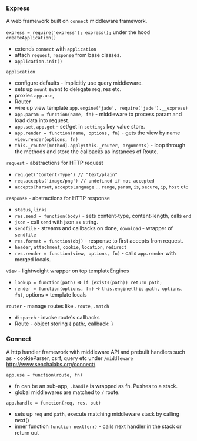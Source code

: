 ### Express 
A web framework built on `connect` middleware framework.

`express = require('express'); express();`
under the hood
`createApplication()`
* extends `connect` with `application`
* attach `request`, `response` from base classes.
* `application.init()`

`application`
* configure defaults - implicitly use query middleware.
* sets up `mount` event to delegate req, res etc.
* proxies `app.use`, 
* Router
* wire up view template `app.engine('jade', require('jade').__express)`
* `app.param = function(name, fn)` - middleware to process param and load data into request.
* `app.set`, `app.get` - set/get in `settings` key value store.
* `app.render = function(name, options, fn)` - gets the view by name `view.render(options, fn)`
* `this._router[method].apply(this._router, arguments)` - loop through the methods and store the callbacks as instances of Route.

`request` - abstractions for HTTP request
- `req.get('Content-Type') // "text/plain"`
- `req.accepts('image/png') // undefined if not accepted`
- `acceptsCharset`, `acceptsLanguage` ... `range`, `param`, `is`, `secure`, `ip`, `host` etc

`response` - abstractions for HTTP response
- `status`, `links`
- `res.send = function(body)` - sets content-type, content-length, calls `end`
- `json` - call `send` with json as string.
- `sendfile` - streams and callbacks on done, `download` - wrapper of `sendfile`
- `res.format = function(obj)` - response to first accepts from request.
- `header`, `attachment`, `cookie`, `location`, `redirect`
- `res.render = function(view, options, fn)` - calls `app.render` with merged locals.

`view` - lightweight wrapper on top templateEngines
- `lookup = function(path)` => `if (exists(path)) return path;`
- `render = function(options, fn)` => `this.engine(this.path, options, fn)`, options = template locals
 
`router` - manage routes like `.route`, `.match`
- `dispatch` - invoke route's callbacks
- Route - object storing { path:, callback: }

### Connect
A http handler framework with middleware API and prebuilt handlers such as - cookieParser, csrf, query etc under `/middleware`
http://www.senchalabs.org/connect/

`app.use = function(route, fn)`
* fn can be an sub-app, `.handle` is wrapped as fn. Pushes to a stack.
* global middlewares are matched to `/` route.

`app.handle = function(req, res, out)`
* sets up `req` and `path`, execute matching middleware stack by calling next()
* inner function `function next(err)` - calls next handler in the stack or return out
   
